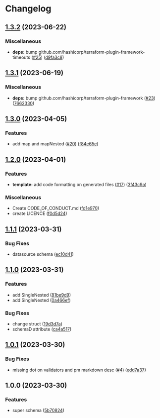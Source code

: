 # Changelog

## [1.3.2](https://github.com/FrangipaneTeam/terraform-plugin-framework-superschema/compare/v1.3.1...v1.3.2) (2023-06-22)


### Miscellaneous

* **deps:** bump github.com/hashicorp/terraform-plugin-framework-timeouts ([#25](https://github.com/FrangipaneTeam/terraform-plugin-framework-superschema/issues/25)) ([d9fa3c8](https://github.com/FrangipaneTeam/terraform-plugin-framework-superschema/commit/d9fa3c8b5c54b7e88470d3ed7dcd864e541bb23b))

## [1.3.1](https://github.com/FrangipaneTeam/terraform-plugin-framework-superschema/compare/v1.3.0...v1.3.1) (2023-06-19)


### Miscellaneous

* **deps:** bump github.com/hashicorp/terraform-plugin-framework ([#23](https://github.com/FrangipaneTeam/terraform-plugin-framework-superschema/issues/23)) ([7662330](https://github.com/FrangipaneTeam/terraform-plugin-framework-superschema/commit/7662330ea453baedcb343d5e37a1fb929854d68b))

## [1.3.0](https://github.com/FrangipaneTeam/terraform-plugin-framework-superschema/compare/v1.2.0...v1.3.0) (2023-04-05)


### Features

* add map and mapNested ([#20](https://github.com/FrangipaneTeam/terraform-plugin-framework-superschema/issues/20)) ([f84e65e](https://github.com/FrangipaneTeam/terraform-plugin-framework-superschema/commit/f84e65e9c96f989bc135e95c698ebf422ebc457c))

## [1.2.0](https://github.com/FrangipaneTeam/terraform-plugin-framework-superschema/compare/v1.1.1...v1.2.0) (2023-04-01)


### Features

* **template:** add code formatting on generated files  ([#17](https://github.com/FrangipaneTeam/terraform-plugin-framework-superschema/issues/17)) ([3f43c9a](https://github.com/FrangipaneTeam/terraform-plugin-framework-superschema/commit/3f43c9a2a323a02ac4052a988d3755376e5cde0f))


### Miscellaneous

* Create CODE_OF_CONDUCT.md ([fd1e970](https://github.com/FrangipaneTeam/terraform-plugin-framework-superschema/commit/fd1e97093f453facdcc08ddc98bf11a88cae4f1b))
* create LICENCE ([f0d5d24](https://github.com/FrangipaneTeam/terraform-plugin-framework-superschema/commit/f0d5d243c784e0d7113c604fc0c9edd4f7fa8aba))

## [1.1.1](https://github.com/FrangipaneTeam/terraform-plugin-framework-superschema/compare/v1.1.0...v1.1.1) (2023-03-31)


### Bug Fixes

* datasource schema ([ec10d41](https://github.com/FrangipaneTeam/terraform-plugin-framework-superschema/commit/ec10d411498e0813b544406fb6e54118ff83db18))

## [1.1.0](https://github.com/FrangipaneTeam/terraform-plugin-framework-superschema/compare/v1.0.1...v1.1.0) (2023-03-31)


### Features

* add SingleNested ([81be9d9](https://github.com/FrangipaneTeam/terraform-plugin-framework-superschema/commit/81be9d95f84c7f66b39983c0669b6fc73e239353))
* add SingleNested ([0a466ef](https://github.com/FrangipaneTeam/terraform-plugin-framework-superschema/commit/0a466ef35da8a765ec1aaa1312f4f445e7363440))


### Bug Fixes

* change struct ([19d3d7a](https://github.com/FrangipaneTeam/terraform-plugin-framework-superschema/commit/19d3d7af3aa83b2469a1046f7d3c46e53471958f))
* schemaD attribute ([ca4a517](https://github.com/FrangipaneTeam/terraform-plugin-framework-superschema/commit/ca4a5177dbf3744f6af28f41c65bcca3d5db6a09))

## [1.0.1](https://github.com/FrangipaneTeam/terraform-plugin-framework-superschema/compare/v1.0.0...v1.0.1) (2023-03-30)


### Bug Fixes

* missing dot on validators and pm markdown desc ([#4](https://github.com/FrangipaneTeam/terraform-plugin-framework-superschema/issues/4)) ([edd7a37](https://github.com/FrangipaneTeam/terraform-plugin-framework-superschema/commit/edd7a374cc73b575188a853bed51dea81e28f910))

## 1.0.0 (2023-03-30)


### Features

* super schema ([5b70824](https://github.com/FrangipaneTeam/terraform-plugin-framework-superschema/commit/5b70824b50d2a86c7589cc3f09c63bcb3809b650))

